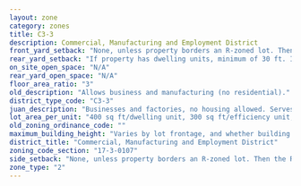 ```yaml
---
layout: zone
category: zones
title: C3-3
description: Commercial, Manufacturing and Employment District
front_yard_setback: "None, unless property borders an R-zoned lot. Then the front setback must be at least 50% of the R lot&#39;s front setback. (See 17-3-0404.)"
rear_yard_setback: "If property has dwelling units, minimum of 30 ft. If its rear property line borders the side property line of an R-zoned lot, the rear setback must equal the side setback of the R-zoned lot. If rear line borders the R lot&#39;s rear line, setback must be at least 16 ft."
on_site_open_space: "N/A"
rear_yard_open_space: "N/A"
floor_area_ratio: "3"
old_description: "Allows business and manufacturing (no residential)."
district_type_code: "C3-3"
juan_description: "Businesses and factories, no housing allowed. Serves as a buffer between manufacturing and residential/commercial districts."
lot_area_per_unit: "400 sq ft/dwelling unit, 300 sq ft/efficiency unit, 200 sq ft/SRO unit"
old_zoning_ordinance_code: ""
maximum_building_height: "Varies by lot frontage, and whether building has ground-floor commercial space. (See 17-3-0408)"
district_title: "Commercial, Manufacturing and Employment District"
zoning_code_section: "17-3-0107"
side_setback: "None, unless property borders an R-zoned lot. Then the R lot&#39;s front setback applies."
zone_type: "2"
---
```

